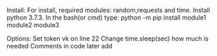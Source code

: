 Install:
For install, required modules: random,requests and time. Install python 3.7.3. 
In the bash(or cmd) type: python -m pip install module1 module2 module3

Options:
Set token vk on line 22
Change time.sleep(sec) how much is needed
Comments in code later add
